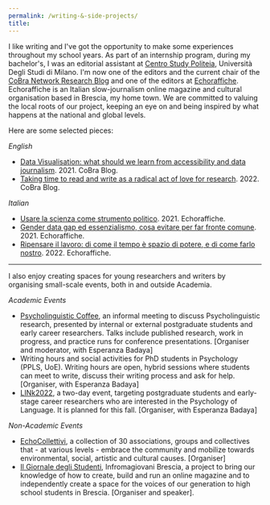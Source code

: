 ```yaml
---
permalink: /writing-&-side-projects/
title: 
---
```


I like writing and I've got the opportunity to make some experiences throughout my school years. As part of an internship program, during my bachelor's, I was an editorial assistant at [Centro Study Politeia](http://www.politeia-centrostudi.org), Università Degli Studi di Milano. I'm now one of the editors and the current chair of the [CoBra Network Research Blog](https://www.cobra-network.eu/research-blog/) and one of the editors at [Echoraffiche](https://echoraffiche.com). Echoraffiche is an Italian slow-journalism online magazine and cultural organisation based in Brescia, my home town. We are committed to valuing the local roots of our project, keeping an eye on and being inspired by what happens at the national and global levels.  

Here are some selected pieces: 

_English_
* [Data Visualisation: what should we learn from accessibility and data journalism](https://www.cobra-network.eu/2021/05/19/data-visualisation-what-should-we-learn-from-accessibility-and-data-journalism/). 2021. CoBra Blog.
* [Taking time to read and write as a radical act of love for research](https://www.cobra-network.eu/2022/02/09/taking-time-to-read-and-write-as-a-radical-act-of-love-for-research/). 2022. CoBra Blog.

_Italian_
* [Usare la scienza come strumento politico](https://echoraffiche.com/usare-la-scienza-come-strumento-politico/). 2021. Echoraffiche.
* [Gender data gap ed essenzialismo, cosa evitare per far fronte comune](https://echoraffiche.com/gender-data-gap-ed-essenzialismo-cosa-evitare-per-far-fronte-comune/). 2021. Echoraffiche.
* [Ripensare il lavoro: di come il tempo è spazio di potere, e di come farlo nostro](https://echoraffiche.com/ripensare-il-lavoro-di-come-il-tempo-e-spazio-di-potere-e-di-come-farlo-nostro/). 2022. Echoraffiche. 

----

I also enjoy creating spaces for young researchers and writers by organising small-scale events, both in and outside Academia. 

_Academic Events_
  * [Psycholinguistic Coffee](https://blogs.ed.ac.uk/psycholingcoffee/), an informal meeting to discuss Psycholinguistic research, presented by internal or external postgraduate students and early career researchers. Talks include published research, work in progress, and practice runs for conference presentations. [Organiser and moderator, with Esperanza Badaya]
  * Writing hours and social activities for PhD students in Psychology (PPLS, UoE). Writing hours are open, hybrid sessions where students can meet to write, discuss their writing process and ask for help. [Organiser, with Esperanza Badaya]
  * [LINk2022](https://linkedi2022.github.io/), a two-day event, targeting postgraduate students and early-stage career researchers who are interested in the Psychology of Language. It is planned for this fall. [Organiser, with Esperanza Badaya]
  
_Non-Academic Events_
  * [EchoCollettivi](https://www.instagram.com/p/CX6dJs6t36y/), a collection of 30 associations, groups and collectives that - at various levels - embrace the community and mobilize towards environmental, social, artistic and cultural causes. [Organiser]
  * [Il Giornale degli Studenti](https://www.instagram.com/p/CMhOLFvCwP5/), Infromagiovani Brescia, a project to bring our knowledge of how to create, build and run an online magazine and to independently create a space for the voices of our generation to high school students in Brescia. [Organiser and speaker].

